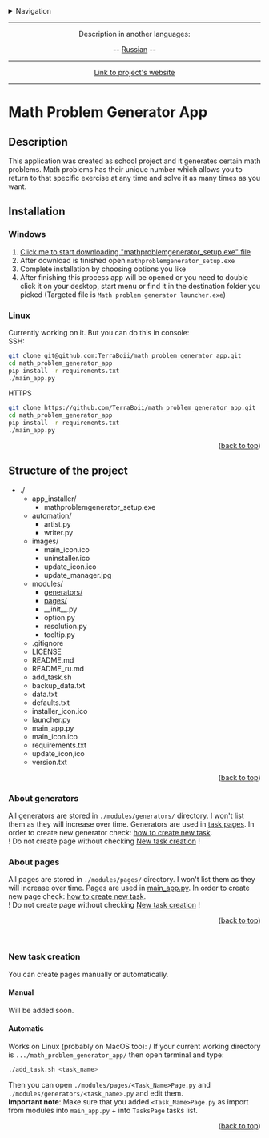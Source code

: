 <details>
<summary>Navigation</summary>

- [Math Problem Generator App](#math-problem-generator-app)
  - [Description](#description)
  - [Installation](#installation)
    - [Windows](#windows)
    - [Linux](#linux)
  - [Structure of the project](#structure-of-the-project)
    - [About generators](#about-generators)
    - [About pages](#about-pages)
    - [New task creation](#new-task-creation)
      - [Manual](#manual)
      - [Automatic](#automatic)

</details>

___

<p align="center">Description in another languages:</p>
<p align="center"> <strong>--</strong> <a href="https://github.com/TerraBoii/math_problem_generator_app/blob/main/README_ru.md", title="test">Russian</a> <strong>--</strong> </p>

___

<p align="center"><a href="https://terraboii.github.io/mpga_wp", title="Projects's website">Link to project's website</a></p>

___

# Math Problem Generator App

## Description

This application was created as school project and it generates certain math problems. Math problems has their unique number which allows you to return to that specific exercise at any time and solve it as many times as you want.

## Installation

### Windows

1. [Click me to start downloading "mathproblemgenerator_setup.exe" file](https://github.com/TerraBoii/math_problem_generator_app/raw/main/app_installer/mathproblemgenerator_setup.exe)
2. After download is finished open `mathproblemgenerator_setup.exe`
3. Complete installation by choosing options you like
4. After finishing this process app will be opened or you need to double click it on your desktop, start menu or find it in the destination folder you picked (Targeted file is `Math problem generator launcher.exe`)

### Linux

Currently working on it. But you can do this in console: \
SSH:

```sh
git clone git@github.com:TerraBoii/math_problem_generator_app.git
cd math_problem_generator_app
pip install -r requirements.txt
./main_app.py
```

HTTPS

```sh
git clone https://github.com/TerraBoii/math_problem_generator_app.git
cd math_problem_generator_app
pip install -r requirements.txt
./main_app.py
```

<p align="right">(<a href="#top" title="to the top of the page">back to top</a>)</p>

## Structure of the project

- ./
  - app_installer/
    - mathproblemgenerator_setup.exe
  - automation/
    - artist.py
    - writer.py
  - images/
    - main_icon.ico
    - uninstaller.ico
    - update_icon.ico
    - update_manager.jpg
  - modules/
    - [generators/](#about-generators)
    - [pages/](#about-pages)
    - \_\_init\_\_.py
    - option.py
    - resolution.py
    - tooltip.py
  - .gitignore
  - LICENSE
  - README.md
  - README_ru.md
  - add_task.sh
  - backup_data.txt
  - data.txt
  - defaults.txt
  - installer_icon.ico
  - launcher.py
  - main_app.py
  - main_icon.ico
  - requirements.txt
  - update_icon,ico
  - version.txt

<p align="right">(<a href="#top" title="to the top of the page">back to top</a>)</p>

### About generators

All generators are stored in `./modules/generators/` directory. I won't list them as they will increase over time. Generators are used in [task pages](#about-pages). In order to create new generator check: [how to create new task](#new-task-creation). \
! Do not create page without checking [New task creation](#new-task-creation) !

### About pages

All pages are stored in `./modules/pages/` directory. I won't list them as they will increase over time. Pages are used in [main_app.py](main_app.py). In order to create new page check: [how to create new task](#new-task-creation). \
! Do not create page without checking [New task creation](#new-task-creation) !

<p align="right">(<a href="#top" title="to the top of the page">back to top</a>)</p>

<br>

### New task creation

You can create pages manually or automatically.

#### Manual

Will be added soon.

#### Automatic

Works on Linux (probably on MacOS too): /
If your current working directory is `.../math_problem_generator_app/` then open terminal and type:

```bash
./add_task.sh <task_name>
```

Then you can open `./modules/pages/<Task_Name>Page.py` and `./modules/generators/<task_name>.py` and edit them. \
**Important note**: Make sure that you added `<Task_Name>Page.py` as import from modules into `main_app.py` + into `TasksPage` tasks list.

<p align="right">(<a href="#top" title="to the top of the page">back to top</a>)</p>
